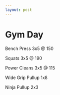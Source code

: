 ```yaml
---
layout: post
---
```


# Gym Day

Bench Press 3x5 @ 150

Squats 3x5 @ 190

Power Cleans 3x5 @ 115

Wide Grip Pullup 1x8

Ninja Pullup 2x3
